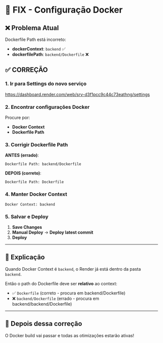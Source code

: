 # 🐳 FIX - Configuração Docker

## ❌ Problema Atual

Dockerfile Path está incorreto:
- **dockerContext**: `backend` ✅
- **dockerfilePath**: `backend/Dockerfile` ❌

## ✅ CORREÇÃO

### 1. Ir para Settings do novo serviço
https://dashboard.render.com/web/srv-d3f1pcc9c44c73eathng/settings

### 2. Encontrar configurações Docker

Procure por:
- **Docker Context**
- **Dockerfile Path**

### 3. Corrigir Dockerfile Path

**ANTES (errado)**:
```
Dockerfile Path: backend/Dockerfile
```

**DEPOIS (correto)**:
```
Dockerfile Path: Dockerfile
```

### 4. Manter Docker Context

```
Docker Context: backend
```

### 5. Salvar e Deploy

1. **Save Changes**
2. **Manual Deploy** → **Deploy latest commit**
3. **Deploy**

---

## 📝 Explicação

Quando Docker Context é `backend`, o Render já está dentro da pasta `backend`.

Então o path do Dockerfile deve ser **relativo** ao context:
- ✅ `Dockerfile` (correto - procura em backend/Dockerfile)
- ❌ `backend/Dockerfile` (errado - procura em backend/backend/Dockerfile)

---

## 🚀 Depois dessa correção

O Docker build vai passar e todas as otimizações estarão ativas!
